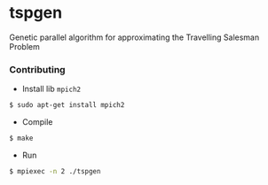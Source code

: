 # tspgen
Genetic parallel algorithm for approximating the Travelling Salesman Problem

### Contributing

* Install lib `mpich2`

```bash
$ sudo apt-get install mpich2
```

* Compile

```bash
$ make
```

* Run

```bash
$ mpiexec -n 2 ./tspgen

